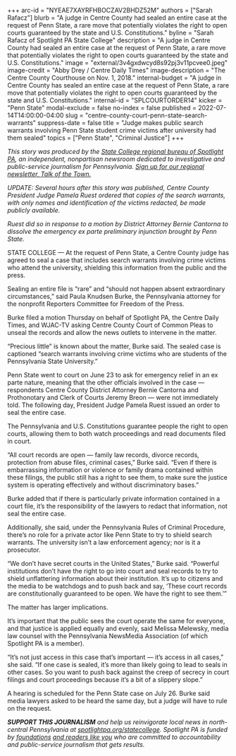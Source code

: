 +++
arc-id = "NYEAE7XAYRFHBOCZAV2BHDZ52M"
authors = ["Sarah Rafacz"]
blurb = "A judge in Centre County had sealed an entire case at the request of Penn State, a rare move that potentially violates the right to open courts guaranteed by the state and U.S. Constitutions."
byline = "Sarah Rafacz of Spotlight PA State College"
description = "A judge in Centre County had sealed an entire case at the request of Penn State, a rare move that potentially violates the right to open courts guaranteed by the state and U.S. Constitutions."
image = "external/3v4gxdwcyd8s92pj3v11pcvee0.jpeg"
image-credit = "Abby Drey / Centre Daily Times"
image-description = "The Centre County Courthouse on Nov. 1, 2018."
internal-budget = "A judge in Centre County has sealed an entire case at the request of Penn State, a rare move that potentially violates the right to open courts guaranteed by the state and U.S. Constitutions."
internal-id = "SPLCOURTORDER14"
kicker = "Penn State"
modal-exclude = false
no-index = false
published = 2022-07-14T14:00:00-04:00
slug = "centre-county-court-penn-state-search-warrants"
suppress-date = false
title = "Judge makes public search warrants involving Penn State student crime victims after university had them sealed"
topics = ["Penn State", "Criminal Justice"]
+++

<i>This story was produced by the </i><a href="https://www.spotlightpa.org/statecollege"><i>State College regional bureau of Spotlight PA</i></a><i>, an independent, nonpartisan newsroom dedicated to investigative and public-service journalism for Pennsylvania. </i><a href="https://www.spotlightpa.org/newsletters/talkofthetown"><i>Sign up for our regional newsletter, Talk of the Town.</i></a>

<i>UPDATE: Several hours after this story was published, Centre County President Judge Pamela Ruest ordered that copies of the search warrants, with only names and identification of the victims redacted, be made publicly available.</i>

<i>Ruest did so in response to a motion by District Attorney Bernie Cantorna to dissolve the emergency ex parte preliminary injunction brought by Penn State.</i>

STATE COLLEGE — At the request of Penn State, a Centre County judge has agreed to seal a case that includes search warrants involving crime victims who attend the university, shielding this information from the public and the press.

Sealing an entire file is “rare” and “should not happen absent extraordinary circumstances,” said Paula Knudsen Burke, the Pennsylvania attorney for the nonprofit Reporters Committee for Freedom of the Press.

Burke filed a motion Thursday on behalf of Spotlight PA, the Centre Daily Times, and WJAC-TV asking Centre County Court of Common Pleas to unseal the records and allow the news outlets to intervene in the matter.

“Precious little” is known about the matter, Burke said. The sealed case is captioned “search warrants involving crime victims who are students of the Pennsylvania State University.”

<script src="https://www.spotlightpa.org/embed.js" async></script><div data-spl-embed-version="1" data-spl-src="https://www.spotlightpa.org/embeds/newsletter/?cta=Sign%20up%20for%20our%20new%20regional%20newsletter%2C%20%3Cb%3ETalk%20of%20the%20Town%3C%2Fb%3E%2C%20and%20get%20all%20the%20news%20and%20notes%20from%20State%20College%20and%20north-central%20PA.&button=Sign%20Up%20Now&preselect=state_college&eyebrow=DON'T%20MISS%20A%20BEAT"></div>

Penn State went to court on June 23 to ask for emergency relief in an ex parte nature, meaning that the other officials involved in the case — respondents Centre County District Attorney Bernie Cantorna and Prothonotary and Clerk of Courts Jeremy Breon — were not immediately told. The following day, President Judge Pamela Ruest issued an order to seal the entire case.

The Pennsylvania and U.S. Constitutions guarantee people the right to open courts, allowing them to both watch proceedings and read documents filed in court.

“All court records are open — family law records, divorce records, protection from abuse files, criminal cases,” Burke said. “Even if there is embarrassing information or violence or family drama contained within these filings, the public still has a right to see them, to make sure the justice system is operating effectively and without discriminatory bases.”

Burke added that if there is particularly private information contained in a court file, it’s the responsibility of the lawyers to redact that information, not seal the entire case.

Additionally, she said, under the Pennsylvania Rules of Criminal Procedure, there’s no role for a private actor like Penn State to try to shield search warrants. The university isn’t a law enforcement agency; nor is it a prosecutor.

“We don’t have secret courts in the United States,” Burke said. “Powerful institutions don’t have the right to go into court and seal records to try to shield unflattering information about their institution. It’s up to citizens and the media to be watchdogs and to push back and say, ‘These court records are constitutionally guaranteed to be open. We have the right to see them.’”

<script src="https://www.spotlightpa.org/embed.js" async></script><div data-spl-embed-version="1" data-spl-src="https://www.spotlightpa.org/embeds/donate/"></div>

The matter has larger implications.

It’s important that the public sees the court operate the same for everyone, and that justice is applied equally and evenly, said Melissa Melewsky, media law counsel with the Pennsylvania NewsMedia Association (of which Spotlight PA is a member).

“It’s not just access in this case that’s important — it’s access in all cases,” she said. “If one case is sealed, it’s more than likely going to lead to seals in other cases. So you want to push back against the creep of secrecy in court filings and court proceedings because it’s a bit of a slippery slope.”

A hearing is scheduled for the Penn State case on July 26. Burke said media lawyers asked to be heard the same day, but a judge will have to rule on the request.

<i><b>SUPPORT THIS JOURNALISM</b></i><i> and help us reinvigorate local news in north-central Pennsylvania at </i><a href="https://checkout.fundjournalism.org/memberform?org_id=spotlightpa&campaign=7015G0000013pUYQAY&utm_source=www.spotlightpa.org&utm_medium=statecollege:section&utm_campaign=statecollege:main"><i>spotlightpa.org/statecollege</i></a><i>. Spotlight PA is funded by </i><a href="https://www.spotlightpa.org/support"><i>foundations</i></a><i> </i><a href="https://www.spotlightpa.org/support"><i>and readers like you</i></a><i> who are committed to accountability and public-service journalism that gets results.</i>
